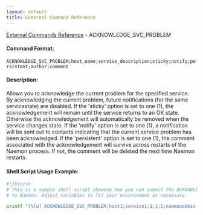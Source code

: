 ```yaml
---
layout: default
title: External Command Reference
---
```


<!--
************************************************
* AUTO GENERATED PAGE - USE ./update SCRIPT
************************************************
-->

<span class="glyphicon glyphicon-arrow-up"></span><a href="index.html"> External Commands Reference</a> - ACKNOWLEDGE_SVC_PROBLEM<br>


#### Command Format:

`ACKNOWLEDGE_SVC_PROBLEM;host_name;service_description;sticky;notify;persistent;author;comment`

#### Description:

Allows you to acknowledge the current problem for the specified service. By acknowledging the current problem, future notifications (for the same servicestate) are disabled. If the 'sticky' option is set to one (1), the acknowledgement will remain until the service returns to an OK state. Otherwise the acknowledgement will automatically be removed when the service changes state. If the 'notify' option is set to one (1), a notification will be sent out to contacts indicating that the current service problem has been acknowledged. If the 'persistent' option is set to one (1), the comment associated with the acknowledgement will survive across restarts of the Naemon process. If not, the comment will be deleted the next time Naemon restarts.

#### Shell Script Usage Example:

```sh
#!/bin/sh
# This is a sample shell script showing how you can submit the ACKNOWLEDGE_SVC_PROBLEM command
# to Naemon. Adjust variables to fit your environment as necessary.

printf "[%lu] ACKNOWLEDGE_SVC_PROBLEM;host1;service1;1;1;1;naemonadmin;This is an example comment.\n" `date +%s` > /var/lib/naemon/naemon.cmd
```



